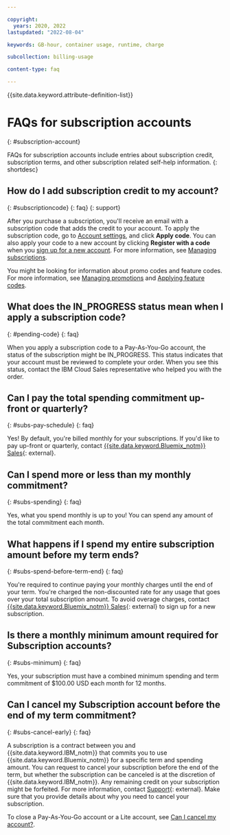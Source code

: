 ```yaml
---

copyright:
  years: 2020, 2022
lastupdated: "2022-08-04"

keywords: GB-hour, container usage, runtime, charge

subcollection: billing-usage

content-type: faq

---
```


{{site.data.keyword.attribute-definition-list}}

# FAQs for subscription accounts
{: #subscription-account}

FAQs for subscription accounts include entries about subscription credit, subscription terms, and other subscription related self-help information. 
{: shortdesc}

## How do I add subscription credit to my account?
{: #subscriptioncode}
{: faq}
{: support}

After you purchase a subscription, you'll receive an email with a subscription code that adds the credit to your account. To apply the subscription code, go to [Account settings](/account/settings), and click **Apply code**. You can also apply your code to a new account by clicking **Register with a code** when you [sign up for a new account](/registration). For more information, see [Managing subscriptions](/docs/billing-usage?topic=billing-usage-subscriptions).

You might be looking for information about promo codes and feature codes. For more information, see [Managing promotions](/docs/billing-usage?topic=billing-usage-applying-promo-codes) and [Applying feature codes](/docs/account?topic=account-codes). 

## What does the IN_PROGRESS status mean when I apply a subscription code?
{: #pending-code}
{: faq}

When you apply a subscription code to a Pay-As-You-Go account, the status of the subscription might be IN_PROGRESS. This status indicates that your account must be reviewed to complete your order. When you see this status, contact the IBM Cloud Sales representative who helped you with the order.

## Can I pay the total spending commitment up-front or quarterly?
{: #subs-pay-schedule}
{: faq}

Yes! By default, you're billed monthly for your subscriptions. If you'd like to pay up-front or quarterly, contact [{{site.data.keyword.Bluemix_notm}} Sales](https://www.ibm.com/cloud?contactmodule){: external}.

## Can I spend more or less than my monthly commitment?  
{: #subs-spending}
{: faq}

Yes, what you spend monthly is up to you! You can spend any amount of the total commitment each month.

## What happens if I spend my entire subscription amount before my term ends?  
{: #subs-spend-before-term-end}
{: faq}

You're required to continue paying your monthly charges until the end of your term. You're charged the non-discounted rate for any usage that goes over your total subscription amount. To avoid overage charges, contact [{{site.data.keyword.Bluemix_notm}} Sales](https://www.ibm.com/cloud?contactmodule){: external} to sign up for a new subscription.

## Is there a monthly minimum amount required for Subscription accounts?
{: #subs-minimum}
{: faq}

Yes, your subscription must have a combined minimum spending and term commitment of $100.00 USD each month for 12 months.

## Can I cancel my Subscription account before the end of my term commitment?  
{: #subs-cancel-early}
{: faq}

A subscription is a contract between you and {{site.data.keyword.IBM_notm}} that commits you to use {{site.data.keyword.Bluemix_notm}} for a specific term and spending amount. You can request to cancel your subscription before the end of the term, but whether the subscription can be canceled is at the discretion of {{site.data.keyword.IBM_notm}}. Any remaining credit on your subscription might be forfeited. For more information, contact [Support](/unifiedsupport/supportcenter){: external}. Make sure that you provide details about why you need to cancel your subscription.

To close a Pay-As-You-Go account or a Lite account, see [Can I cancel my account?](/docs/account?topic=account-accountfaqs#cancelaccount).
